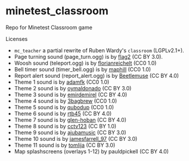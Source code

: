 # minetest_classroom

Repo for Minetest Classroom game

Licenses
- `mc_teacher` a partial rewrite of Ruben Wardy's `classroom` (LGPLv2.1+).
- Page turning sound (page_turn.ogg) is by [flag2](https://freesound.org/people/flag2/sounds/63318/) (CC BY 3.0).
- Woosh sound (teleport.ogg) is by [florianreichelt](https://www.instagram.com/florianreichelt/) (CC0 1.0)
- Bell timer sound (timer_bell.ogg) is by [maphill](https://freesound.org/people/maphill/sounds/204103/) (CC0 1.0)
- Report alert sound (report_alert.ogg) is by [Beetlemuse](https://freesound.org/people/Beetlemuse/sounds/529626/) (CC BY 4.0)
- Theme 1 sound is by [adamfk](https://freesound.org/people/adamfk/sounds/83647/) (CC0 1.0)
- Theme 2 sound is by [oymaldonado](https://freesound.org/people/oymaldonado/sounds/544019/) (CC BY 3.0)
- Theme 3 sound is by [emirdemirel](https://freesound.org/people/emirdemirel/sounds/424910/) (CC BY 4.0)
- Theme 4 sound is by [3bagbrew](https://freesound.org/people/3bagbrew/sounds/345028/) (CC0 1.0)
- Theme 5 sound is by [qubodup](https://freesound.org/people/qubodup/sounds/173923/) (CC0 1.0)
- Theme 6 sound is by [rtb45](https://freesound.org/people/RTB45/sounds/160489/) (CC BY 4.0)
- Theme 7 sound is by [glen-hoban](https://freesound.org/people/Glen_Hoban/sounds/439336/) (CC BY 4.0)
- Theme 8 sound is by [cctv123](https://freesound.org/people/cctv123/sounds/664894/) (CC BY 1.0)
- Theme 9 sound is by [ajubamusic](https://freesound.org/people/ajubamusic/sounds/320806/) (CC BY 3.0)
- Theme 10 sound is by [jamesfarrell_97](https://freesound.org/people/JamesFarrell_97/sounds/566504/) (CC BY 3.0)
- Theme 11 sound is by [tomlija](https://freesound.org/people/Tomlija/sounds/110333/) (CC BY 3.0)
- Map splashscreens (overlays 1-12) by pauldpickell (CC BY 4.0)
